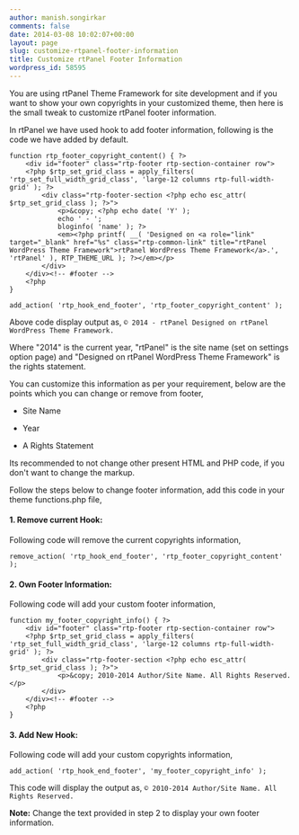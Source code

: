 ```yaml
---
author: manish.songirkar
comments: false
date: 2014-03-08 10:02:07+00:00
layout: page
slug: customize-rtpanel-footer-information
title: Customize rtPanel Footer Information
wordpress_id: 58595
---
```


You are using rtPanel Theme Framework for site development and if you want to show your own copyrights in your customized theme, then here is the small tweak to customize rtPanel footer information.

In rtPanel we have used hook to add footer information, following is the code we have added by default.

    
    function rtp_footer_copyright_content() { ?>
    	<div id="footer" class="rtp-footer rtp-section-container row">
    	<?php $rtp_set_grid_class = apply_filters( 'rtp_set_full_width_grid_class', 'large-12 columns rtp-full-width-grid' ); ?>
    		<div class="rtp-footer-section <?php echo esc_attr( $rtp_set_grid_class ); ?>">
    			<p>&copy; <?php echo date( 'Y' );
    			echo ' - ';
    			bloginfo( 'name' ); ?>
    			<em><?php printf( __( 'Designed on <a role="link" target="_blank" href="%s" class="rtp-common-link" title="rtPanel WordPress Theme Framework">rtPanel WordPress Theme Framework</a>.', 'rtPanel' ), RTP_THEME_URL ); ?></em></p>
    		</div>
    	</div><!-- #footer -->
    	<?php
    }
    
    add_action( 'rtp_hook_end_footer', 'rtp_footer_copyright_content' );


Above code display output as, 
`© 2014 - rtPanel Designed on rtPanel WordPress Theme Framework.`

Where "2014" is the current year, "rtPanel" is the site name (set on settings option page) and "Designed on rtPanel WordPress Theme Framework" is the rights statement.

You can customize this information as per your requirement, below are the points which you can change or remove from footer,



	
  * Site Name

	
  * Year

	
  * A Rights Statement


Its recommended to not change other present HTML and PHP code, if you don't want to change the markup.

Follow the steps below to change footer information, add this code in your theme functions.php file,


#### 1. Remove current Hook:


Following code will remove the current copyrights information,

    
    remove_action( 'rtp_hook_end_footer', 'rtp_footer_copyright_content' );




#### 2. Own Footer Information:


Following code will add your custom footer information,

    
    function my_footer_copyright_info() { ?>
    	<div id="footer" class="rtp-footer rtp-section-container row">
    	<?php $rtp_set_grid_class = apply_filters( 'rtp_set_full_width_grid_class', 'large-12 columns rtp-full-width-grid' ); ?>
    		<div class="rtp-footer-section <?php echo esc_attr( $rtp_set_grid_class ); ?>">
    			<p>&copy; 2010-2014 Author/Site Name. All Rights Reserved.</p>
    		</div>
    	</div><!-- #footer -->
    	<?php
    }




#### 3. Add New Hook:


Following code will add your custom copyrights information,

    
    add_action( 'rtp_hook_end_footer', 'my_footer_copyright_info' );



This code will display the output as,
`© 2010-2014 Author/Site Name. All Rights Reserved.`

**Note:** Change the text provided in step 2 to display your own footer information.
